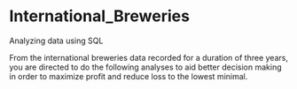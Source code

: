 # International_Breweries
Analyzing data using SQL


From the international breweries data recorded for a duration of three years, you are directed to do the 
following analyses to aid better decision making in order to maximize profit and reduce loss to the 
lowest minimal.

